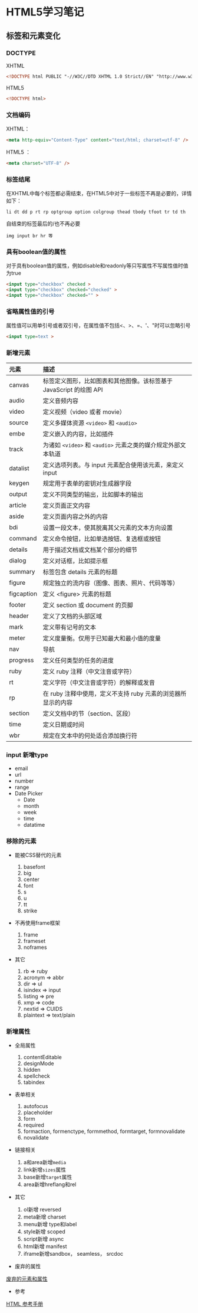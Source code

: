 # HTML5学习笔记

## 标签和元素变化

### DOCTYPE

XHTML

```html
<!DOCTYPE html PUBLIC "-//W3C//DTD XHTML 1.0 Strict//EN" "http://www.w3.org/TR/xhtml1/DTD/xhtml1-strict.dtd">
```

HTML5

```html
<!DOCTYPE html>
```

### 文档编码

XHTML：

```html
<meta http-equiv="Content-Type" content="text/html; charset=utf-8" />
```

HTML5 ：

```html
<meta charset="UTF-8" />
```

### 标签结尾

在XHTML中每个标签都必需结束，在HTML5中对于一些标签不再是必要的，详情如下：

    li dt dd p rt rp optgroup option colgroup thead tbody tfoot tr td th

自结束的标签最后的/也不再必要

    img input br hr 等

### 具有boolean值的属性

对于具有boolean值的属性，例如disable和readonly等只写属性不写属性值时值为true

```html
<input type="checkbox" checked >
<input type="checkbox" checked="checked" >
<input type="checkbox" checked="" >
```

### 省略属性值的引号

属性值可以用单引号或者双引号，在属性值不包括<、>、=、'、"时可以忽略引号

```html
<input type=text >
```

### 新增元素

| 元素        | 描述   |
| :---   | :---  |
| canvas     | 标签定义图形，比如图表和其他图像。该标签基于 JavaScript 的绘图 API |
| audio        |   定义音频内容   |
|video|定义视频（video 或者 movie）|
|source|定义多媒体资源 `<video>` 和 `<audio>` |
|embe|定义嵌入的内容，比如插件|
|track|为诸如 `<video>` 和 `<audio>` 元素之类的媒介规定外部文本轨道|
|datalist|定义选项列表。与 input 元素配合使用该元素，来定义input |可能的值|
|keygen|规定用于表单的密钥对生成器字段|
|output|定义不同类型的输出，比如脚本的输出|
|article|定义页面正文内容|
|aside|定义页面内容之外的内容|
|bdi|设置一段文本，使其脱离其父元素的文本方向设置|
|command|定义命令按钮，比如单选按钮、复选框或按钮|
|details|用于描述文档或文档某个部分的细节|
|dialog|定义对话框，比如提示框|
|summary|标签包含 details 元素的标题|
|figure|规定独立的流内容（图像、图表、照片、代码等等）|
|figcaption|定义 \<figure\> 元素的标题|
|footer|定义 section 或 document 的页脚|
|header|定义了文档的头部区域
|mark|定义带有记号的文本
|meter|定义度量衡。仅用于已知最大和最小值的度量
|nav|导航
|progress|定义任何类型的任务的进度
|ruby|定义 ruby 注释（中文注音或字符）
|rt|定义字符（中文注音或字符）的解释或发音
|rp|在 ruby 注释中使用，定义不支持 ruby 元素的浏览器所显示的内容|
|section|定义文档中的节（section、区段）|
|time|定义日期或时间|
|wbr|规定在文本中的何处适合添加换行符|

### input 新增type

- email
- url
- number
- range
- Date Picker
  - Date
  - month
  - week
  - time
  - datatime

### 移除的元素

- 能被CSS替代的元素
   1. basefont
   2. big
   3. center
   4. font
   5. s
   6. u
   7. tt
   8. strike

- 不再使用frame框架
   1. frame
   2. frameset
   3. noframes

- 其它
  1. rb => ruby
  2. acronym => abbr
  3. dir => ul
  4. isindex => input
  5. listing => pre
  6. xmp => code
  7. nextid => CUIDS
  8. plaintext => text/plain

### 新增属性

- 全局属性
  1. contentEditable
  2. designMode
  3. hidden
  4. spellcheck
  5. tabindex

- 表单相关
  1. autofocus
  2. placeholder
  3. form
  4. required
  5. formaction, formenctype, formmethod, formtarget, formnovalidate
  6. novalidate

- 链接相关
  1. a和area新增`media`
  2. link新增`sizes`属性
  3. base新增`target`属性
  4. area新增hreflang和rel

- 其它
  1. ol新增 reversed
  2. meta新增 charset
  3. menu新增 type和label
  4. style新增 scoped
  5. script新增 async
  6. html新增 manifest
  7. iframe新增sandbox， seamless， srcdoc

- 废弃的属性

[废弃的元素和属性](http://www.cnblogs.com/TomXu/archive/2011/12/17/2269168.html)

- 参考

[HTML 参考手册](http://www.w3school.com.cn/tags/)
